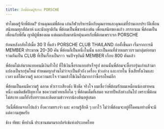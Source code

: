```yaml
---
title: ถึงพี่ต้อมผู้รักรถ PORSCHE
---
```



ทำไมผมรู้จักพี่ต้อม? บ้านคุณแม่พี่ต้อม เล่นกีฬาบริหารมือกับคุณยายและคุณแม่ที่บ้านเอกประวัติเพื่อนสนิทผมทุกสัปดาห์ และนับญาติกัน พี่ต้อมเป็นพี่ชายน้องต้น เพื่อนสนิทของแก้ว ภรรยาผม พี่ต้อมเป็นเพื่อนกับพี่ยั้ม ญาติผู้พี่ของผม แต่ผมกลับมาสนิทคุ้นเคยกับพี่ต้อมเพราะรถ PORSCHE

ย้อนหลังกลับไปเมื่อ 30 ปี ที่แล้ว PORSCHE CLUB THAILAND ก่อตั้งขึ้นมา เริ่มจากการมี MEMBER ประมาณ 20-30 คัน พี่ต้อมก็เป็นหนึ่งในนั้น และเป็นคนที่ช่วยผมรวบรวมกลุ่มย่อยมารวมกันเป็น CLUB ที่เป็นเรื่องเป็นราว จนปัจจุบันมี MEMBER เกือบ 800 คันแล้ว

พี่ต้อมไม่เล่นรถแบบคนมีเงินทั่วไป ที่ใช้เงินซื้อรถแบบสำเร็จรูป ตอนนั้นพี่ต้อมจะซื้อรถรุ่นเก่าแล้วมาแปลงเป็นรถรุ่นใหม่ ทำหมดทุกส่วนไม่ว่าจะเป็นตัวถัง เครื่อง ช่วงล่าง และภายใน ซึ่งเสียทั้งเงินและเวลา แต่ได้ความรู้ และความสะใจ รวมแล้วใช้เงินไปมากกว่าซื้อรถใหม่อีก

พี่ต้อมเป็นคนมีความรู้ ฉลาด หัวเราะเสียงดัง ฟังชัด จริงใจ ผมเชื่อว่าพี่ต้อมรักผมเหมือนน้องชายคนหนึ่ง ผมติดขัดปัญหาใด ขอความช่วยเหลือใด ๆ พี่ต้อมเต็มที่เสมอ หลายปีหลังห่างกันไป เพราะพี่ต้อมไม่สบาย ผมก็ยังรับทราบและติดตามข่าวจากน้องต้นอยู่เสมอ

วันนี้พี่ต้อมจากไปแล้ว ทิ้งความทรงจำ และ ความรู้สึกดี ๆ เอาไว้ ไม่ว่าพี่ต้อมจะอยู่ที่ใดคนอย่างพี่จะมีแต่ความสุขครับ

ช้าง ทัชชะ ชัยปาณี
ประธานชมรมรถปอร์เช่แห่งประเทศไทย

